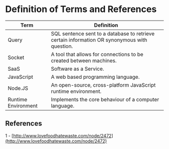 # Definition of Terms and References

| Term  | Definition |
| ------------- | ------------- |
| Query | SQL sentence sent to a database to retrieve certain information OR synonymous with question. |
| Socket | A tool that allows for connections to be created between machines.  |
| SaaS | Software as a Service.  |
| JavaScript | A web based programming language. |
| Node.JS | An open-source, cross-platform JavaScript runtime environment. |
| Runtime Environment | Implements the core behaviour of a computer language. |

## References 
 
 1 - [http://www.lovefoodhatewaste.com/node/2472](http://www.lovefoodhatewaste.com/node/2472) 

